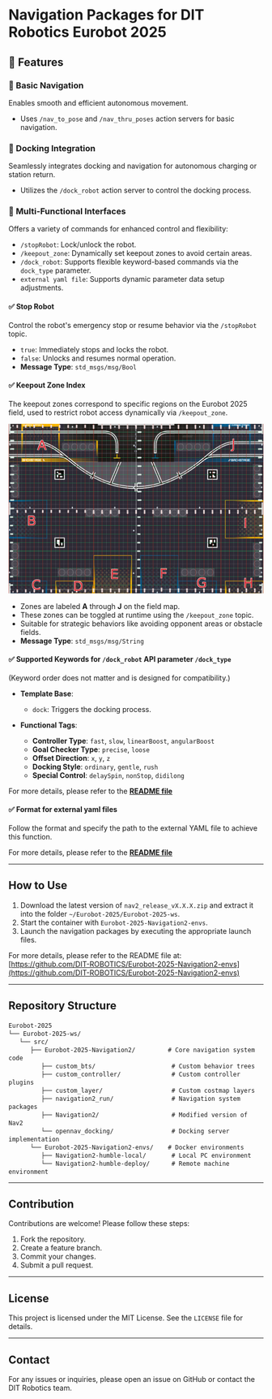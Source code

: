 # Navigation Packages for DIT Robotics Eurobot 2025

## 🔧 Features

### 🧭 Basic Navigation  
Enables smooth and efficient autonomous movement.  
- Uses `/nav_to_pose` and `/nav_thru_poses` action servers for basic navigation.

### 🧭 Docking Integration  
Seamlessly integrates docking and navigation for autonomous charging or station return.  
- Utilizes the `/dock_robot` action server to control the docking process.

### 🧩 Multi-Functional Interfaces  
Offers a variety of commands for enhanced control and flexibility:

- `/stopRobot`: Lock/unlock the robot.  
- `/keepout_zone`: Dynamically set keepout zones to avoid certain areas.  
- `/dock_robot`: Supports flexible keyword-based commands via the `dock_type` parameter.  
- `external yaml file`: Supports dynamic parameter data setup adjustments.

#### ✅ Stop Robot

Control the robot's emergency stop or resume behavior via the `/stopRobot` topic.

- `true`: Immediately stops and locks the robot.  
- `false`: Unlocks and resumes normal operation.  
- **Message Type**: `std_msgs/msg/Bool`

#### ✅ Keepout Zone Index

The keepout zones correspond to specific regions on the Eurobot 2025 field, used to restrict robot access dynamically via `/keepout_zone`.

![Keepout Zones Index](custom_layer/keepout_layer/Keepout_zones_Index.png)

- Zones are labeled **A** through **J** on the field map.  
- These zones can be toggled at runtime using the `/keepout_zone` topic.  
- Suitable for strategic behaviors like avoiding opponent areas or obstacle fields.  
- **Message Type**: `std_msgs/msg/String`

#### ✅ Supported Keywords for `/dock_robot` API parameter `/dock_type`
(Keyword order does not matter and is designed for compatibility.)

- **Template Base**:  
  - `dock`: Triggers the docking process.

- **Functional Tags**:  
  - **Controller Type**: `fast`, `slow`, `linearBoost`, `angularBoost`  
  - **Goal Checker Type**: `precise`, `loose`  
  - **Offset Direction**: `x`, `y`, `z`  
  - **Docking Style**: `ordinary`, `gentle`, `rush`  
  - **Special Control**: `delaySpin`, `nonStop`, `didilong`

For more details, please refer to the [**README file**](opennav_docking/docs/dock_robot_keywords.md)

#### ✅ Format for external yaml files

Follow the format and specify the path to the external YAML file to achieve this function.

For more details, please refer to the [**README file**](navigation2_run/params/dynamic_params/params_formats.md)

---

## How to Use

1. Download the latest version of `nav2_release_vX.X.X.zip` and extract it into the folder `~/Eurobot-2025/Eurobot-2025-ws`.  
2. Start the container with `Eurobot-2025-Navigation2-envs`.  
3. Launch the navigation packages by executing the appropriate launch files.  

For more details, please refer to the README file at:  
[https://github.com/DIT-ROBOTICS/Eurobot-2025-Navigation2-envs](https://github.com/DIT-ROBOTICS/Eurobot-2025-Navigation2-envs)   

---

## Repository Structure
```
Eurobot-2025
└── Eurobot-2025-ws/
   └── src/
      ├── Eurobot-2025-Navigation2/         # Core navigation system code
         ├── custom_bts/                     # Custom behavior trees
         ├── custom_controller/              # Custom controller plugins
         ├── custom_layer/                   # Custom costmap layers
         ├── navigation2_run/                # Navigation system packages
         ├── Navigation2/                    # Modified version of Nav2
         └── opennav_docking/                # Docking server implementation
      └── Eurobot-2025-Navigation2-envs/    # Docker environments
         ├── Navigation2-humble-local/       # Local PC environment
         └── Navigation2-humble-deploy/      # Remote machine environment

```

---

## Contribution
Contributions are welcome! Please follow these steps:
1. Fork the repository.
2. Create a feature branch.
3. Commit your changes.
4. Submit a pull request.

---

## License
This project is licensed under the MIT License. See the `LICENSE` file for details.

---

## Contact
For any issues or inquiries, please open an issue on GitHub or contact the DIT Robotics team.

